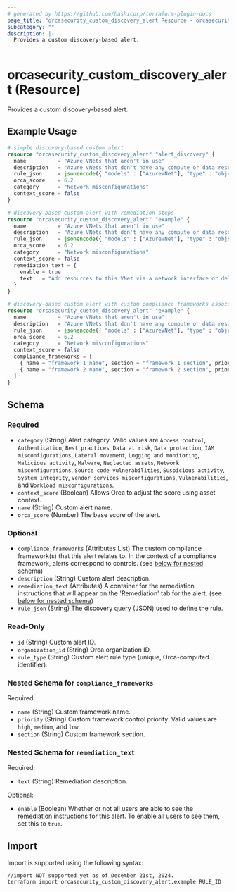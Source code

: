 ```yaml
---
# generated by https://github.com/hashicorp/terraform-plugin-docs
page_title: "orcasecurity_custom_discovery_alert Resource - orcasecurity"
subcategory: ""
description: |-
  Provides a custom discovery-based alert.
---
```


# orcasecurity_custom_discovery_alert (Resource)

Provides a custom discovery-based alert.

## Example Usage

```terraform
# simple discovery-based custom alert
resource "orcasecurity_custom_discovery_alert" "alert_discovery" {
  name          = "Azure VNets that aren't in use"
  description   = "Azure VNets that don't have any compute or data resources attached to them via NICs."
  rule_json     = jsonencode({ "models" : ["AzureVNet"], "type" : "object_set", "with" : { "models" : ["AzureNetworkInterface"], "type" : "object_set", "keys" : ["NetworkInterfaces"], "operator" : "has", "negate" : true } })
  orca_score    = 6.2
  category      = "Network misconfigurations"
  context_score = false
}

# discovery-based custom alert with remediation steps
resource "orcasecurity_custom_discovery_alert" "example" {
  name          = "Azure VNets that aren't in use"
  description   = "Azure VNets that don't have any compute or data resources attached to them via NICs."
  rule_json     = jsonencode({ "models" : ["AzureVNet"], "type" : "object_set", "with" : { "models" : ["AzureNetworkInterface"], "type" : "object_set", "keys" : ["NetworkInterfaces"], "operator" : "has", "negate" : true } })
  orca_score    = 6.2
  category      = "Network misconfigurations"
  context_score = false
  remediation_text = {
    enable = true
    text   = "Add resources to this VNet via a network interface or delete this VNet."
  }
}

# discovery-based custom alert with custom compliance frameworks associations
resource "orcasecurity_custom_discovery_alert" "example" {
  name          = "Azure VNets that aren't in use"
  description   = "Azure VNets that don't have any compute or data resources attached to them via NICs."
  rule_json     = jsonencode({ "models" : ["AzureVNet"], "type" : "object_set", "with" : { "models" : ["AzureNetworkInterface"], "type" : "object_set", "keys" : ["NetworkInterfaces"], "operator" : "has", "negate" : true } })
  orca_score    = 6.2
  category      = "Network misconfigurations"
  context_score = false
  compliance_frameworks = [
    { name = "framework 1 name", section = "framework 1 section", priority = "low" },
    { name = "framework 2 name", section = "framework 2 section", priority = "medium" }
  ]
}
```

<!-- schema generated by tfplugindocs -->
## Schema

### Required

- `category` (String) Alert category. Valid values are `Access control`, `Authentication`, `Best practices`, `Data at risk`, `Data protection`, `IAM misconfigurations`, `Lateral movement`, `Logging and monitoring`, `Malicious activity`, `Malware`, `Neglected assets`, `Network misconfigurations`, `Source code vulnerabilities`, `Suspicious activity`, `System integrity`, `Vendor services misconfigurations`, `Vulnerabilities`, and `Workload misconfigurations`.
- `context_score` (Boolean) Allows Orca to adjust the score using asset context.
- `name` (String) Custom alert name.
- `orca_score` (Number) The base score of the alert.

### Optional

- `compliance_frameworks` (Attributes List) The custom compliance framework(s) that this alert relates to. In the context of a compliance framework, alerts correspond to controls. (see [below for nested schema](#nestedatt--compliance_frameworks))
- `description` (String) Custom alert description.
- `remediation_text` (Attributes) A container for the remediation instructions that will appear on the 'Remediation' tab for the alert. (see [below for nested schema](#nestedatt--remediation_text))
- `rule_json` (String) The discovery query (JSON) used to define the rule.

### Read-Only

- `id` (String) Custom alert ID.
- `organization_id` (String) Orca organization ID.
- `rule_type` (String) Custom alert rule type (unique, Orca-computed identifier).

<a id="nestedatt--compliance_frameworks"></a>
### Nested Schema for `compliance_frameworks`

Required:

- `name` (String) Custom framework name.
- `priority` (String) Custom framework control priority. Valid values are `high`, `medium`, and `low`.
- `section` (String) Custom framework section.


<a id="nestedatt--remediation_text"></a>
### Nested Schema for `remediation_text`

Required:

- `text` (String) Remediation description.

Optional:

- `enable` (Boolean) Whether or not all users are able to see the remediation instructions for this alert. To enable all users to see them, set this to `true`.

## Import

Import is supported using the following syntax:

```shell
//import NOT supported yet as of December 21st, 2024.
terraform import orcasecurity_custom_discovery_alert.example RULE_ID
```

